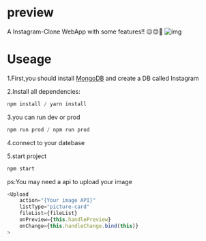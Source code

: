 # preview
A Instagram-Clone WebApp with some  features!! 😉😊📸
![img](http://ovqcrw9cu.bkt.clouddn.com/Fqjf-AmPQeZoF8NH8NCyct3-hvky)
# Useage
1.First,you should install [MongoDB](https://docs.mongodb.com/manual/reference/command/) and create a DB called Instagram

2.Install all dependencies:
```js
npm install / yarn install
```
3.you can run dev or prod
```js
npm run prod / npm run prod
```
4.connect to your datebase

5.start project
```js
npm start
```

ps:You may need a api to upload your image
```js
<Upload
    action="{Your image API}"
    listType="picture-card"
    fileList={fileList}
    onPreview={this.handlePreview}
    onChange={this.handleChange.bind(this)}
>
```
